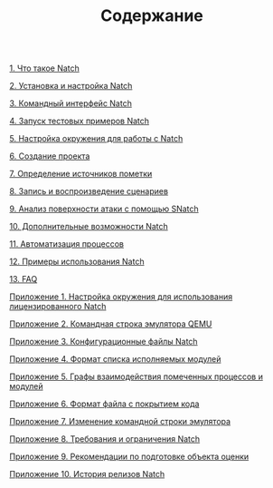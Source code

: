 <h1><center>Содержание</center></h1>
<br>
<br>


[1. Что такое Natch](#natch_base)

[2. Установка и настройка Natch](#setup_natch)

[3. Командный интерфейс Natch](#natch_cmd)

[4. Запуск тестовых примеров Natch](#natch_stepbystep)

[5. Настройка окружения для работы с Natch](#setup_env)

[6. Создание проекта](#create_project)

[7. Определение источников пометки](#taint_source)

[8. Запись и воспроизведение сценариев](#record_replay)

[9. Анализ поверхности атаки с помощью SNatch](#snatch)

[10. Дополнительные возможности Natch](#natch_additional)

[11. Автоматизация процессов](#auto)

[12. Примеры использования Natch](#natch_applications)

[13. FAQ](#faq)

[Приложение 1. Настройка окружения для использования лицензированного Natch](#app_license)

[Приложение 2. Командная строка эмулятора QEMU](#app_qemu_cmdline)

[Приложение 3. Конфигурационные файлы Natch](#app_configs)

[Приложение 4. Формат списка исполняемых модулей](#app_module_config)

[Приложение 5. Графы взаимодействия помеченных процессов и модулей](#app_graphs)

[Приложение 6. Формат файла с покрытием кода](#app_coverage)

[Приложение 7. Изменение командной строки эмулятора](#natch_cmd_line)

[Приложение 8. Требования и ограничения Natch](#app_requirements)

[Приложение 9. Рекомендации по подготовке объекта оценки](#app_preparation)

[Приложение 10. История релизов Natch](#app_releases)

